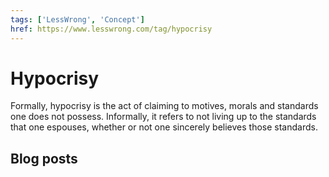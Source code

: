 ```yaml
---
tags: ['LessWrong', 'Concept']
href: https://www.lesswrong.com/tag/hypocrisy
---
```


# Hypocrisy
Formally, hypocrisy is the act of claiming to motives, morals and standards one does not possess. Informally, it refers to not living up to the standards that one espouses, whether or not one sincerely believes those standards.

## Blog posts
## 
